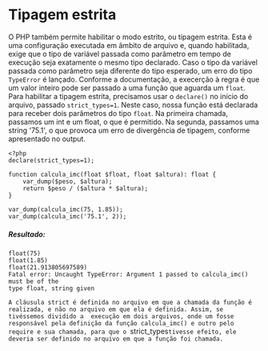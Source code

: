 # Tipagem estrita

O PHP também permite habilitar o modo estrito, ou tipagem estrita. Esta é uma 
configuração executada em âmbito de arquivo  e, quando habilitada, exige que o
tipo de variável passada como parâmetro em tempo de execução seja exatamente
o mesmo tipo declarado. Caso o tipo da variável passada como parâmetro seja
diferente do tipo esperado, um erro do tipo `TypeError` é lançado. Conforme 
a documentação, a execerção à regra é que um valor inteiro pode ser passado 
a uma função que aguarda um `float`.
Para habilitar a tipagem estrita, precisamos usar o `declare()` no início do arquivo,
passado `strict_types=1`. Neste caso, nossa função está declarada para receber dois
parâmetros do tipo `float`. Na primeira chamada, passamos um int e um float, o que
é permitido. Na segunda, passamos uma string '75.1', o que provoca um erro de divergência
de tipagem, conforme apresentado no output.

    <?php
    declare(strict_types=1);

    function calcula_imc(float $float, float $altura): float {
    	var_dump($peso, $altura); 
    	return $peso / ($altura * $altura);
    }

    var_dump(calcula_imc(75, 1.85));
    var_dump(calcula_imc('75.1', 2));

##### Resultado:
    float(75)
    float(1.85)
    float(21.913805697589)
    Fatal error: Uncaught TypeError: Argument 1 passed to calcula_imc() must be of the
    type float, string given

`A cláusula strict é definida no arquivo em que a chamada da função é realizada,
e não no arquivo em que ela é definida. Assim, se tivéssemos dividido a 
execução em dois arquivos, onde um fosse responsável pela definição da função
calcula_imc() e outro pelo require e sua chamada, para que o `strict_types` tivesse
efeito, ele deveria ser definido no arquivo em que a função foi chamada. `    
